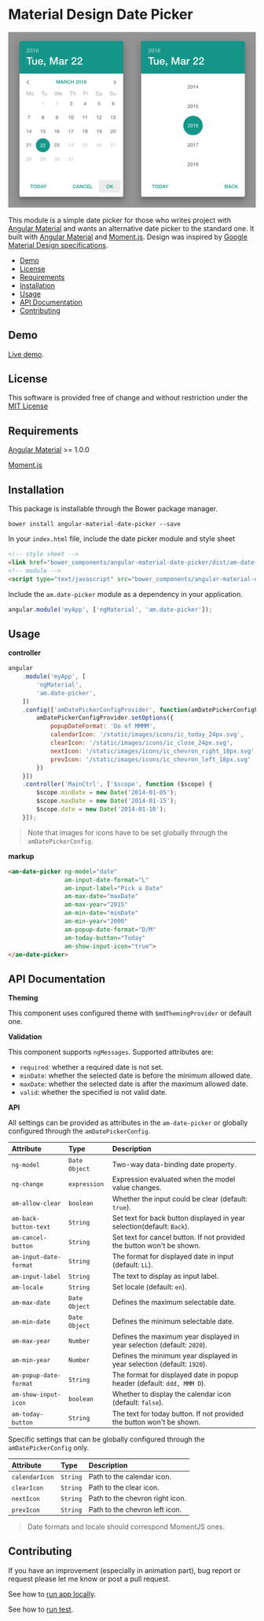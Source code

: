 # Material Design Date Picker

![Date picker image](demo/images/picker.png?raw=true "Title")

This module is a simple date picker for those who writes project
with [Angular Material](https://material.angularjs.org/latest/#/) and wants an alternative date picker
to the standard one. It built with [Angular Material](https://material.angularjs.org/latest/#/) and
[Moment.js](http://momentjs.com/).
Design was inspired by [Google Material Design specifications](https://www.google.com/design/spec/components/pickers.html#pickers-date-pickers).

* [Demo](#demo)
* [License](#license)
* [Requirements](#requirements)
* [Installation](#installation)
* [Usage](#usage)
* [API Documentation](#api-documentation)
* [Contributing](#contributing)

## Demo

[Live demo](http://codepen.io/fdooch/pen/KzWWRG).

## License

This software is provided free of change and without restriction under the [MIT License](LICENSE.md)

## Requirements

[Angular Material](https://material.angularjs.org/latest/#/) >= 1.0.0

[Moment.js](http://momentjs.com/)


## Installation

This package is installable through the Bower package manager.

```
bower install angular-material-date-picker --save
```

In your `index.html` file, include the date picker module and style sheet

```html
<!-- style sheet -->
<link href="bower_components/angular-material-date-picker/dist/am-date-picker.min.css" rel="stylesheet" type="text/css"/>
<!-- module -->
<script type="text/javascript" src="bower_components/angular-material-date-picker/dist/am-date-picker.min.js"></script>
```

Include the `am.date-picker` module as a dependency in your application.

```javascript
angular.module('myApp', ['ngMaterial', 'am.date-picker']);
```

## Usage

**controller**

```javascript
angular
    .module('myApp', [
        'ngMaterial',
        'am.date-picker',
    ])
    .config(['amDatePickerConfigProvider', function(amDatePickerConfigProvider) {
        amDatePickerConfigProvider.setOptions({
            popupDateFormat: 'Do of MMMM',
            calendarIcon: '/static/images/icons/ic_today_24px.svg',
            clearIcon: '/static/images/icons/ic_close_24px.svg',
            nextIcon: '/static/images/icons/ic_chevron_right_18px.svg',
            prevIcon: '/static/images/icons/ic_chevron_left_18px.svg'
        })
    }])
    .controller('MainCtrl', ['$scope', function ($scope) {
        $scope.minDate = new Date('2014-01-05');
        $scope.maxDate = new Date('2014-01-15');
        $scope.date = new Date('2014-01-10');
    }]);
```

> Note that images for icons have to be set globally through the `amDatePickerConfig`.

**markup**

```html
<am-date-picker ng-model="date"
                am-input-date-format="L"
                am-input-label="Pick a Date"
                am-max-date="maxDate"
                am-max-year="2015"
                am-min-date="minDate"
                am-min-year="2000"
                am-popup-date-format="D/M"
                am-today-button="Today"
                am-show-input-icon="true">
</am-date-picker>
```


## API Documentation

**Theming**

This component uses configured theme with `$mdThemingProvider` or default one.

**Validation**

This component supports `ngMessages`. Supported attributes are:

- `required`: whether a required date is not set.
- `minDate`: whether the selected date is before the minimum allowed date.
- `maxDate`: whether the selected date is after the maximum allowed date.
- `valid`: whether the specified is not valid date.


**API**

All settings can be provided as attributes in the `am-date-picker` or globally configured through the `amDatePickerConfig`.

| Attribute              | Type          | Description |
| :--------------------- | :------------ | :---------- |
| `ng-model`             | `Date Object` | Two-way data-binding date property. |
| `ng-change`            | `expression`  | Expression evaluated when the model value changes. |
| `am-allow-clear`       | `boolean`     | Whether the input could be clear (default: `true`). |
| `am-back-button-text`  | `String`      | Set text for back button displayed in year selection(default: `Back`). |
| `am-cancel-button`     | `String`      | Set text for cancel button. If not provided the button won't be shown. |
| `am-input-date-format` | `String`      | The format for displayed date in input (default: `LL`). |
| `am-input-label`       | `String`      | The text to display as input label. |
| `am-locale`            | `String`      | Set locale (default: `en`). |
| `am-max-date`          | `Date Object` | Defines the maximum selectable date. |
| `am-min-date`          | `Date Object` | Defines the minimum selectable date. |
| `am-max-year`          | `Number`      | Defines the maximum year displayed in year selection (default: `2020`). |
| `am-min-year`          | `Number`      | Defines the minimum year displayed in year selection (default: `1920`). |
| `am-popup-date-format` | `String`      | The format for displayed date in popup header (default: `ddd, MMM D`). |
| `am-show-input-icon`   | `boolean`     | Whether to display the calendar icon (default: `false`). |
| `am-today-button`      | `String`      | The text for today button. If not provided the button won't be shown. |


Specific settings that can be globally configured through the `amDatePickerConfig` only.

| Attribute              | Type          | Description |
| :--------------------- | :------------ | :---------- |
| `calendarIcon`         | `String`      | Path to the calendar icon. |
| `clearIcon`            | `String`      | Path to the clear icon. |
| `nextIcon`             | `String`      | Path to the chevron right icon. |
| `prevIcon`             | `String`      | Path to the chevron left icon. |

> Date formats and locale should correspond MomentJS ones.


## Contributing

If you have an improvement (especially in animation part), bug report or request please let me know
or post a pull request.

See how to [run app locally](demo/README.md).

See how to [run test](test/README.md).
